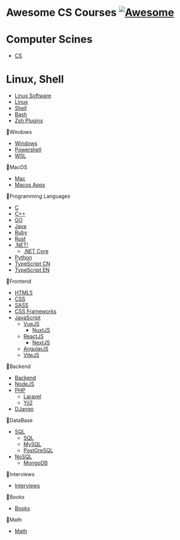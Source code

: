 # Awesome CS Courses [![Awesome](https://cdn.rawgit.com/sindresorhus/awesome/d7305f38d29fed78fa85652e3a63e154dd8e8829/media/badge.svg)](https://github.com/uchkunrakhimov/awesome-lists)


# Computer Scines
  - [CS](https://github.com/prakhar1989/awesome-courses)


# Linux, Shell
  - [Linux Software](https://github.com/luong-komorebi/Awesome-Linux-Software)
  - [Linux](https://github.com/inputsh/awesome-linux)
  - [Shell](https://github.com/alebcay/awesome-shell)
  - [Bash](https://github.com/awesome-lists/awesome-bash)
  - [Zsh Plugins](https://github.com/unixorn/awesome-zsh-plugins)


📌Windows
  - [Windows](https://github.com/Awesome-Windows/Awesome)
  - [Powershell](https://github.com/janikvonrotz/awesome-powershell)
  - [WSL](https://github.com/sirredbeard/Awesome-WSL)


📌MacOS
  - [Mac](https://github.com/jaywcjlove/awesome-mac)
  - [Macos Apps](https://github.com/serhii-londar/open-source-mac-os-apps)


📌Programming Languages
  - [C](https://github.com/oz123/awesome-c)
  - [C++](https://github.com/fffaraz/awesome-cpp)
  - [GO](https://github.com/avelino/awesome-go)
  - [Java](https://github.com/akullpp/awesome-java)
  - [Ruby](https://github.com/markets/awesome-ruby)
  - [Rust](https://github.com/rust-unofficial/awesome-rust)
  - [.NET!](https://github.com/quozd/awesome-dotnet)
    - [.NET Core](https://github.com/thangchung/awesome-dotnet-core)
  - [Python](https://github.com/vinta/awesome-python)
  - [TypeScript CN](https://github.com/semlinker/awesome-typescript)
  - [TypeScript EN](https://github.com/dzharii/awesome-typescript)


📌Frontend
  - [HTML5](https://github.com/diegocard/awesome-html5)
  - [CSS](https://github.com/awesome-css-group/awesome-css)
  - [SASS](https://github.com/Famolus/awesome-sass)
  - [CSS Frameworks](https://github.com/troxler/awesome-css-frameworks)
  - [JavaScript](https://github.com/sorrycc/awesome-javascript)
    - [VueJS](https://github.com/vuejs/awesome-vue)
      - [NuxtJS](https://github.com/nuxt-community/awesome-nuxt)
    - [ReactJS](https://github.com/enaqx/awesome-react)
      - [NextJS](https://github.com/unicodeveloper/awesome-nextjs)
    - [AngularJS](https://github.com/PatrickJS/awesome-angular)
    - [ViteJS](https://github.com/vitejs/awesome-vite)


📌Backend
  - [Backend](https://github.com/zhashkevych/awesome-backend)
  - [NodeJS](https://github.com/sindresorhus/awesome-nodejs)
  - [PHP](https://github.com/ziadoz/awesome-php)
    - [Laravel](https://github.com/chiraggude/awesome-laravel)
    - [Yii2](https://github.com/forecho/awesome-yii2)
  - [DJango](https://github.com/wsvincent/awesome-django)


📌DataBase
  - [SQL](https://github.com/dahlia/awesome-sqlalchemy)
    - [SQL](https://github.com/danhuss/awesome-sql)
    - [MySQL](https://github.com/shlomi-noach/awesome-mysql)
    - [PostGreSQL](https://github.com/dhamaniasad/awesome-postgres)
  - [NoSQL](https://github.com/erictleung/awesome-nosql-guides)
    - [MongoDB](https://github.com/ramnes/awesome-mongodb)


📌Interviews
  - [Interviews](https://github.com/DopplerHQ/awesome-interview-questions)


📌Books
  - [Books](https://github.com/learn-anything/books)


📌Math
  - [Math](https://github.com/rossant/awesome-math)
